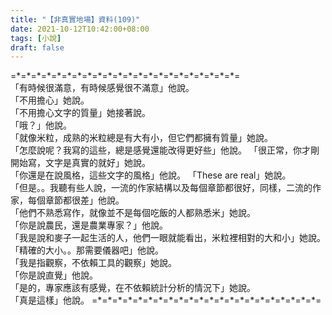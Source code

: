 ```yaml
---
title: "【非真實地場】資料(109)"
date: 2021-10-12T10:42:00+08:00
tags: [小說]
draft: false
---
```


=\*=\*=\*=\*=\*=\*=\*=\*=\*=\*=\*=\*=\*=\*=\*=\*=\*=\*=\*=\*=\*=\*=  
「有時候很滿意，有時候感覺很不滿意」他說。  
「不用擔心」她說。   
「不用擔心文字的質量」她接著說。   
「哦？」他說。  
「就像米粒，成熟的米粒總是有大有小，但它們都擁有質量」她說。   
「怎麼說呢？我寫的這些，總是感覺還能改得更好些」他說。 
「很正常，你才剛開始寫，文字是真實的就好」她說。   
「你還是在說風格，這些文字的風格」他說。 
「These are real」她說。  
「但是。。我聽有些人說，一流的作家結構以及每個章節都很好，同樣，二流的作家，每個章節都很差」他說。  
「他們不熟悉寫作，就像並不是每個吃飯的人都熟悉米」她說。   
「你是說農民，還是農業專家？」他說。  
「我是說和麥子一起生活的人，他們一眼就能看出，米粒裡相對的大和小」她說。   
「精確的大小。。那需要儀器吧」他說。  
「我是指觀察，不依賴工具的觀察」她說。  
「你是說直覺」他說。  
「是的，專家應該有感覺，在不依賴統計分析的情況下」她說。  
「真是這樣」他說。
=\*=\*=\*=\*=\*=\*=\*=\*=\*=\*=\*=\*=\*=\*=\*=\*=\*=\*=\*=\*=\*=\*=  
